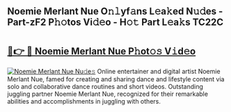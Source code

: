 ## Noemie Merlant Nue O𝚗𝚕yf𝚊ns L𝚎a𝚔ed N𝚞𝚍es - Part-zF2 P𝚑𝚘tos Vi𝚍𝚎o - H𝚘𝚝 Part L𝚎a𝚔s TC22C

# <h2><a href="http://kfd2wnm.oniu.top/?m=Noemie+Merlant+Nue">🔗👉 🔴 Noemie Merlant Nue P𝚑ot𝚘𝚜 V𝚒d𝚎o</a></h2>

[![Noemie Merlant Nue Nu𝚍e𝚜](https://i.imgur.com/0qMVB7G.gif)](http://kfd2wnm.oniu.top/?m=Noemie+Merlant+Nue)
Online entertainer and digital artist Noemie Merlant Nue, famed for creating and sharing dance and lifestyle content via solo and collaborative dance routines and short videos. Outstanding juggling partner Noemie Merlant Nue, recognized for their remarkable abilities and accomplishments in juggling with others.  
